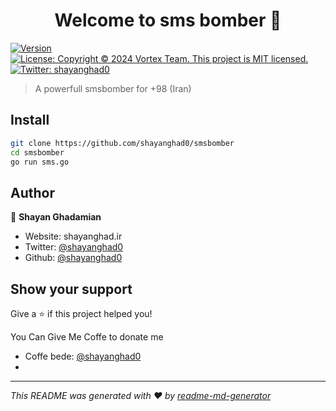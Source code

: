 <h1 align="center">Welcome to sms bomber 👋</h1>
<p>
  <a href="https://www.npmjs.com/package/sms bomber" target="_blank">
    <img alt="Version" src="https://img.shields.io/npm/v/sms bomber.svg">
  </a>
  <a href="#" target="_blank">
    <img alt="License: Copyright © 2024 Vortex Team. This project is MIT licensed." src="https://img.shields.io/badge/License-Copyright © 2024 Vortex Team. This project is MIT licensed.-yellow.svg" />
  </a>
  <a href="https://twitter.com/shayanghad0" target="_blank">
    <img alt="Twitter: shayanghad0" src="https://img.shields.io/twitter/follow/shayanghad0.svg?style=social" />
  </a>
</p>

> A powerfull smsbomber for +98 (Iran)

## Install

```sh
git clone https://github.com/shayanghad0/smsbomber
cd smsbomber
go run sms.go
```

## Author

👤 **Shayan Ghadamian**

* Website: shayanghad.ir
* Twitter: [@shayanghad0](https://twitter.com/shayanghad0)
* Github: [@shayanghad0](https://github.com/shayanghad0)

## Show your support

Give a ⭐️ if this project helped you!

You Can Give Me Coffe to donate me
* Coffe bede: [@shayanghad0](https://www.coffeebede.com/shayanghad0)
* 
***
_This README was generated with ❤️ by [readme-md-generator](https://github.com/kefranabg/readme-md-generator)_
